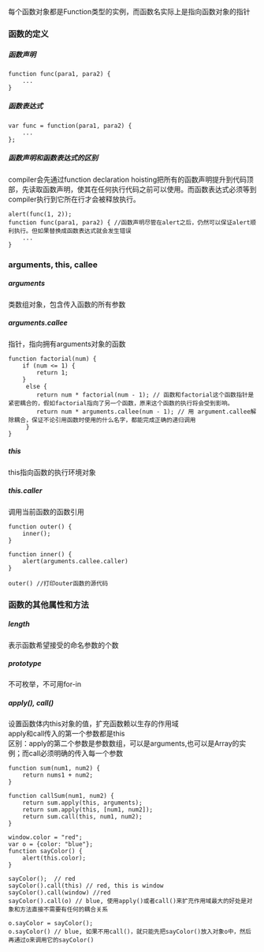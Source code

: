 每个函数对象都是Function类型的实例，而函数名实际上是指向函数对象的指针    
### 函数的定义  
##### 函数声明  
```  
function func(para1, para2) {
	...
}  
```  
##### 函数表达式  
```  
var func = function(para1, para2) {
	...
};
```   
##### 函数声明和函数表达式的区别  
compiler会先通过function declaration hoisting把所有的函数声明提升到代码顶部，先读取函数声明，使其在任何执行代码之前可以使用。而函数表达式必须等到compiler执行到它所在行才会被释放执行。     
```   
alert(func(1, 2));
function func(para1, para2) { //函数声明尽管在alert之后，仍然可以保证alert顺利执行。但如果替换成函数表达式就会发生错误 
	...
}
```   

### arguments, this, callee   
##### arguments   
类数组对象，包含传入函数的所有参数   
##### arguments.callee  
指针，指向拥有arguments对象的函数
```   
function factorial(num) {
	if (num <= 1) {
		return 1;
	}
	 else {
	 	return num * factorial(num - 1); // 函数和factorial这个函数指针是紧密耦合的，假如factorial指向了另一个函数，原来这个函数的执行将会受到影响。
	 	return num * arguments.callee(num - 1); // 用 argument.callee解除耦合，保证不论引用函数时使用的什么名字，都能完成正确的递归调用  
	 }
}
```   
##### this   
this指向函数的执行环境对象   
##### this.caller   
调用当前函数的函数引用  
```   
function outer() {
	inner();
}

function inner() {
	alert(arguments.callee.caller) 
}

outer() //打印outer函数的源代码  
```   
### 函数的其他属性和方法  
##### length  
表示函数希望接受的命名参数的个数  
##### prototype   
不可枚举，不可用for-in  
##### apply(), call()  
设置函数体内this对象的值，扩充函数赖以生存的作用域  
apply和call传入的第一个参数都是this  
区别：apply的第二个参数是参数数组，可以是arguments,也可以是Array的实例；而call必须明确的传入每一个参数   
```   
function sum(num1, num2) {
	return nums1 + num2;
}

function callSum(num1, num2) {
	return sum.apply(this, arguments);
	return sum.apply(this, [num1, num2]);
	return sum.call(this, num1, num2);
}
```   
```   
window.color = "red";
var o = {color: "blue"};
function sayColor() {
	alert(this.color);
}

sayColor();  // red
sayColor().call(this) // red, this is window
sayColor().call(window) //red
sayColor().call(o) // blue, 使用apply()或者call()来扩充作用域最大的好处是对象和方法直接不需要有任何的耦合关系   

o.sayColor = sayColor();
o.sayColor() // blue, 如果不用call()，就只能先把sayColor()放入对象o中，然后再通过o来调用它的sayColor()   
```   